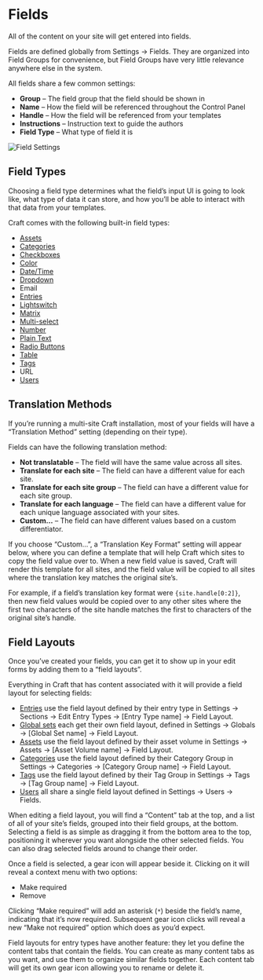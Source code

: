 # Fields

All of the content on your site will get entered into fields.

Fields are defined globally from Settings → Fields. They are organized into Field Groups for convenience, but Field Groups have very little relevance anywhere else in the system.

All fields share a few common settings:

- **Group** – The field group that the field should be shown in
- **Name** – How the field will be referenced throughout the Control Panel
- **Handle** – How the field will be referenced from your templates
- **Instructions** – Instruction text to guide the authors
- **Field Type** – What type of field it is

![Field Settings](./images/fields-field-settings.png)

## Field Types

Choosing a field type determines what the field’s input UI is going to look like, what type of data it can store, and how you’ll be able to interact with that data from your templates.

Craft comes with the following built-in field types:

* [Assets](assets-fields.md)
* [Categories](categories-fields.md)
* [Checkboxes](checkboxes-fields.md)
* [Color](color-fields.md)
* [Date/Time](date-time-fields.md)
* [Dropdown](dropdown-fields.md)
* Email
* [Entries](entries-fields.md)
* [Lightswitch](lightswitch-fields.md)
* [Matrix](matrix-fields.md)
* [Multi-select](multi-select-fields.md)
* [Number](number-fields.md)
* [Plain Text](plain-text-fields.md)
* [Radio Buttons](radio-buttons-fields.md)
* [Table](table-fields.md)
* [Tags](tags-fields.md)
* URL
* [Users](users-fields.md)

## Translation Methods

If you’re running a multi-site Craft installation, most of your fields will have a “Translation Method” setting (depending on their type).

Fields can have the following translation method:

- **Not translatable** – The field will have the same value across all sites.
- **Translate for each site** – The field can have a different value for each site.
- **Translate for each site group** – The field can have a different value for each site group.
- **Translate for each language** – The field can have a different value for each unique language associated with your sites.
- **Custom…** – The field can have different values based on a custom differentiator.

If you choose “Custom…”, a “Translation Key Format” setting will appear below, where you can define a template that will help Craft which sites to copy the field value over to. When a new field value is saved, Craft will render this template for all sites, and the field value will be copied to all sites where the translation key matches the original site’s.

For example, if a field’s translation key format were `{site.handle[0:2]}`, then new field values would be copied over to any other sites where the first two characters of the site handle matches the first to characters of the original site’s handle.

## Field Layouts

Once you’ve created your fields, you can get it to show up in your edit forms by adding them to a “field layouts”.

Everything in Craft that has content associated with it will provide a field layout for selecting fields:

* [Entries](sections-and-entries.md) use the field layout defined by their entry type in Settings → Sections → Edit Entry Types → [Entry Type name] → Field Layout.
* [Global sets](globals.md) each get their own field layout, defined in Settings → Globals → [Global Set name] → Field Layout.
* [Assets](assets.md) use the field layout defined by their asset volume in Settings → Assets → [Asset Volume name] → Field Layout.
* [Categories](categories.md) use the field layout defined by their Category Group in Settings → Categories → [Category Group name] → Field Layout.
* [Tags](tags.md) use the field layout defined by their Tag Group in Settings → Tags → [Tag Group name] → Field Layout.
* [Users](users.md) all share a single field layout defined in Settings → Users → Fields.

When editing a field layout, you will find a “Content” tab at the top, and a list of all of your site’s fields, grouped into their field groups, at the bottom. Selecting a field is as simple as dragging it from the bottom area to the top, positioning it wherever you want alongside the other selected fields. You can also drag selected fields around to change their order.

Once a field is selected, a gear icon will appear beside it. Clicking on it will reveal a context menu with two options:

* Make required
* Remove

Clicking “Make required” will add an asterisk (`*`) beside the field’s name, indicating that it’s now required. Subsequent gear icon clicks will reveal a new “Make not required” option which does as you’d expect.

Field layouts for entry types have another feature: they let you define the content tabs that contain the fields. You can create as many content tabs as you want, and use them to organize similar fields together. Each content tab will get its own gear icon allowing you to rename or delete it.